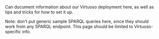 Can document information about our Virtuoso deployment here, as well as tips and tricks for how to set  it up.

Note:  don't put generic sample SPARQL queries here, since they should work from any SPARQL endpoint.  This page should be limited to Virtuoso-specific info.